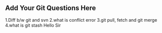 Add Your Git Questions Here
----------------------------
1.Diff b/w git and svn
2.what is conflict error
3.git pull, fetch and git merge
4.what is git stash
Hello Sir
